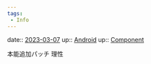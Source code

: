 ```yaml
---
tags:
 - Info
---
```


date:: [2023-03-07](/Daily_Note/2023-03-07.md)
up:: [Android](Bar/Novel/Topics/Android.md)
up:: [Component](Bar/Novel/Chaos/Component.md)

本能追加パッチ
理性